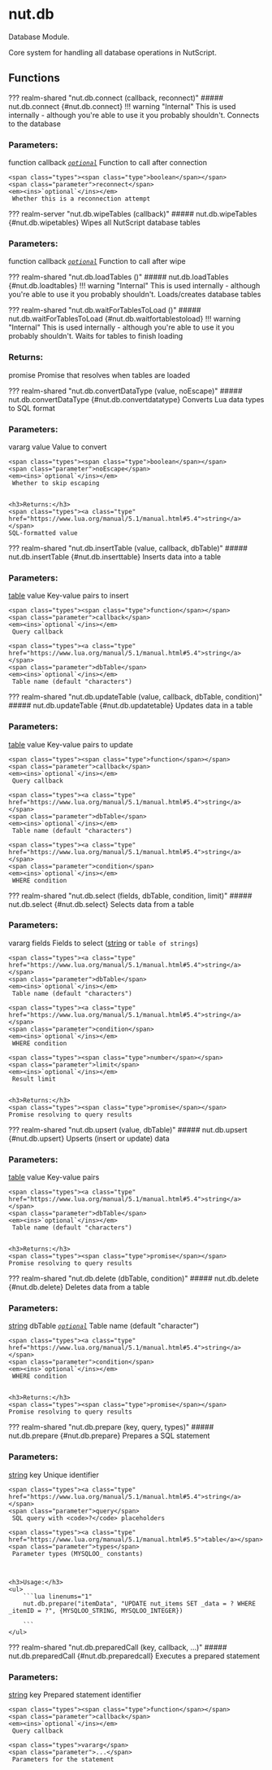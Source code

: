 # nut.db
Database Module.

Core system for handling all database operations in NutScript.
## Functions
??? realm-shared "<a id=nut.db.connect></a>nut.db.connect (callback, reconnect)"
    ##### nut.db.connect {#nut.db.connect}
    !!! warning "Internal"
        This is used internally - although you're able to use it you probably shouldn't.
    Connects to the database
    <h3>Parameters:</h3>
    <span class="types"><span class="type">function</span></span>
    <span class="parameter">callback</span>
    <em><ins>`optional`</ins></em>
     Function to call after connection

    <span class="types"><span class="type">boolean</span></span>
    <span class="parameter">reconnect</span>
    <em><ins>`optional`</ins></em>
     Whether this is a reconnection attempt



??? realm-server "<a id=nut.db.wipeTables></a>nut.db.wipeTables (callback)"
    ##### nut.db.wipeTables {#nut.db.wipetables}
    Wipes all NutScript database tables
    <h3>Parameters:</h3>
    <span class="types"><span class="type">function</span></span>
    <span class="parameter">callback</span>
    <em><ins>`optional`</ins></em>
     Function to call after wipe



??? realm-shared "<a id=nut.db.loadTables></a>nut.db.loadTables ()"
    ##### nut.db.loadTables {#nut.db.loadtables}
    !!! warning "Internal"
        This is used internally - although you're able to use it you probably shouldn't.
    Loads/creates database tables

??? realm-shared "<a id=nut.db.waitForTablesToLoad></a>nut.db.waitForTablesToLoad ()"
    ##### nut.db.waitForTablesToLoad {#nut.db.waitfortablestoload}
    !!! warning "Internal"
        This is used internally - although you're able to use it you probably shouldn't.
    Waits for tables to finish loading
    <h3>Returns:</h3>
    <span class="types"><span class="type">promise</span></span>
    Promise that resolves when tables are loaded



??? realm-shared "<a id=nut.db.convertDataType></a>nut.db.convertDataType (value, noEscape)"
    ##### nut.db.convertDataType {#nut.db.convertdatatype}
    Converts Lua data types to SQL format
    <h3>Parameters:</h3>
    <span class="types">vararg</span>
    <span class="parameter">value</span>
     Value to convert

    <span class="types"><span class="type">boolean</span></span>
    <span class="parameter">noEscape</span>
    <em><ins>`optional`</ins></em>
     Whether to skip escaping


    <h3>Returns:</h3>
    <span class="types"><a class="type" href="https://www.lua.org/manual/5.1/manual.html#5.4">string</a></span>
    SQL-formatted value



??? realm-shared "<a id=nut.db.insertTable></a>nut.db.insertTable (value, callback, dbTable)"
    ##### nut.db.insertTable {#nut.db.inserttable}
    Inserts data into a table
    <h3>Parameters:</h3>
    <span class="types"><a class="type" href="https://www.lua.org/manual/5.1/manual.html#5.5">table</a></span>
    <span class="parameter">value</span>
     Key-value pairs to insert

    <span class="types"><span class="type">function</span></span>
    <span class="parameter">callback</span>
    <em><ins>`optional`</ins></em>
     Query callback

    <span class="types"><a class="type" href="https://www.lua.org/manual/5.1/manual.html#5.4">string</a></span>
    <span class="parameter">dbTable</span>
    <em><ins>`optional`</ins></em>
     Table name (default "characters")



??? realm-shared "<a id=nut.db.updateTable></a>nut.db.updateTable (value, callback, dbTable, condition)"
    ##### nut.db.updateTable {#nut.db.updatetable}
    Updates data in a table
    <h3>Parameters:</h3>
    <span class="types"><a class="type" href="https://www.lua.org/manual/5.1/manual.html#5.5">table</a></span>
    <span class="parameter">value</span>
     Key-value pairs to update

    <span class="types"><span class="type">function</span></span>
    <span class="parameter">callback</span>
    <em><ins>`optional`</ins></em>
     Query callback

    <span class="types"><a class="type" href="https://www.lua.org/manual/5.1/manual.html#5.4">string</a></span>
    <span class="parameter">dbTable</span>
    <em><ins>`optional`</ins></em>
     Table name (default "characters")

    <span class="types"><a class="type" href="https://www.lua.org/manual/5.1/manual.html#5.4">string</a></span>
    <span class="parameter">condition</span>
    <em><ins>`optional`</ins></em>
     WHERE condition



??? realm-shared "<a id=nut.db.select></a>nut.db.select (fields, dbTable, condition, limit)"
    ##### nut.db.select {#nut.db.select}
    Selects data from a table
    <h3>Parameters:</h3>
    <span class="types">vararg</span>
    <span class="parameter">fields</span>
     Fields to select (<a href="https://www.lua.org/manual/5.1/manual.html#5.4">string</a>  or <code>table of strings</code>)

    <span class="types"><a class="type" href="https://www.lua.org/manual/5.1/manual.html#5.4">string</a></span>
    <span class="parameter">dbTable</span>
    <em><ins>`optional`</ins></em>
     Table name (default "characters")

    <span class="types"><a class="type" href="https://www.lua.org/manual/5.1/manual.html#5.4">string</a></span>
    <span class="parameter">condition</span>
    <em><ins>`optional`</ins></em>
     WHERE condition

    <span class="types"><span class="type">number</span></span>
    <span class="parameter">limit</span>
    <em><ins>`optional`</ins></em>
     Result limit


    <h3>Returns:</h3>
    <span class="types"><span class="type">promise</span></span>
    Promise resolving to query results



??? realm-shared "<a id=nut.db.upsert></a>nut.db.upsert (value, dbTable)"
    ##### nut.db.upsert {#nut.db.upsert}
    Upserts (insert or update) data
    <h3>Parameters:</h3>
    <span class="types"><a class="type" href="https://www.lua.org/manual/5.1/manual.html#5.5">table</a></span>
    <span class="parameter">value</span>
     Key-value pairs

    <span class="types"><a class="type" href="https://www.lua.org/manual/5.1/manual.html#5.4">string</a></span>
    <span class="parameter">dbTable</span>
    <em><ins>`optional`</ins></em>
     Table name (default "characters")


    <h3>Returns:</h3>
    <span class="types"><span class="type">promise</span></span>
    Promise resolving to query results



??? realm-shared "<a id=nut.db.delete></a>nut.db.delete (dbTable, condition)"
    ##### nut.db.delete {#nut.db.delete}
    Deletes data from a table
    <h3>Parameters:</h3>
    <span class="types"><a class="type" href="https://www.lua.org/manual/5.1/manual.html#5.4">string</a></span>
    <span class="parameter">dbTable</span>
    <em><ins>`optional`</ins></em>
     Table name (default "character")

    <span class="types"><a class="type" href="https://www.lua.org/manual/5.1/manual.html#5.4">string</a></span>
    <span class="parameter">condition</span>
    <em><ins>`optional`</ins></em>
     WHERE condition


    <h3>Returns:</h3>
    <span class="types"><span class="type">promise</span></span>
    Promise resolving to query results



??? realm-shared "<a id=nut.db.prepare></a>nut.db.prepare (key, query, types)"
    ##### nut.db.prepare {#nut.db.prepare}
    Prepares a SQL statement
    <h3>Parameters:</h3>
    <span class="types"><a class="type" href="https://www.lua.org/manual/5.1/manual.html#5.4">string</a></span>
    <span class="parameter">key</span>
     Unique identifier

    <span class="types"><a class="type" href="https://www.lua.org/manual/5.1/manual.html#5.4">string</a></span>
    <span class="parameter">query</span>
     SQL query with <code>?</code> placeholders

    <span class="types"><a class="type" href="https://www.lua.org/manual/5.1/manual.html#5.5">table</a></span>
    <span class="parameter">types</span>
     Parameter types (MYSQLOO_ constants)



    <h3>Usage:</h3>
    <ul>
        ```lua linenums="1"
        nut.db.prepare("itemData", "UPDATE nut_items SET _data = ? WHERE _itemID = ?", {MYSQLOO_STRING, MYSQLOO_INTEGER})

        ```
    </ul>
??? realm-shared "<a id=nut.db.preparedCall></a>nut.db.preparedCall (key, callback, ...)"
    ##### nut.db.preparedCall {#nut.db.preparedcall}
    Executes a prepared statement
    <h3>Parameters:</h3>
    <span class="types"><a class="type" href="https://www.lua.org/manual/5.1/manual.html#5.4">string</a></span>
    <span class="parameter">key</span>
     Prepared statement identifier

    <span class="types"><span class="type">function</span></span>
    <span class="parameter">callback</span>
    <em><ins>`optional`</ins></em>
     Query callback

    <span class="types">vararg</span>
    <span class="parameter">...</span>
     Parameters for the statement



